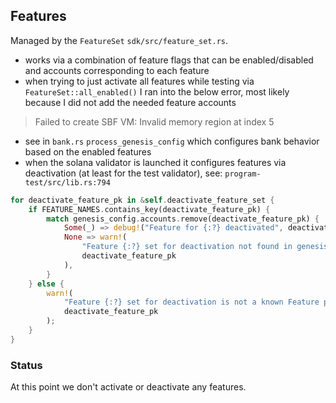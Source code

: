 ## Features

Managed by the `FeatureSet` `sdk/src/feature_set.rs`.

- works via a combination of feature flags that can be enabled/disabled and accounts
corresponding to each feature
- when trying to just activate all features while testing via `FeatureSet::all_enabled()` I ran
into the below error, most likely because I did not add the needed feature accounts
> Failed to create SBF VM: Invalid memory region at index 5
- see in `bank.rs` `process_genesis_config` which configures bank behavior based on the
enabled features
- when the solana validator is launched it configures features via deactivation (at least for
the test validator), see: `program-test/src/lib.rs:794`

```rs
for deactivate_feature_pk in &self.deactivate_feature_set {
    if FEATURE_NAMES.contains_key(deactivate_feature_pk) {
        match genesis_config.accounts.remove(deactivate_feature_pk) {
            Some(_) => debug!("Feature for {:?} deactivated", deactivate_feature_pk),
            None => warn!(
                "Feature {:?} set for deactivation not found in genesis_config account list, ignored.",
                deactivate_feature_pk
            ),
        }
    } else {
        warn!(
            "Feature {:?} set for deactivation is not a known Feature public key",
            deactivate_feature_pk
        );
    }
}
```

### Status

At this point we don't activate or deactivate any features.

